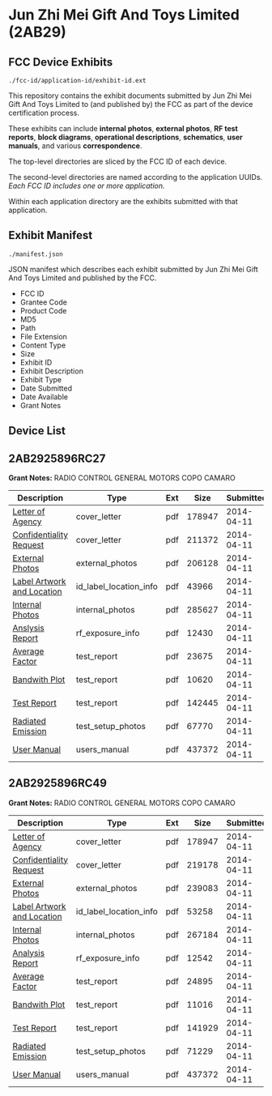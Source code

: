 # Jun Zhi Mei Gift And Toys Limited (2AB29)
## FCC Device Exhibits

```
./fcc-id/application-id/exhibit-id.ext
```

This repository contains the exhibit documents submitted by Jun Zhi Mei Gift And Toys Limited to (and published by) the FCC as part of the device certification process.

These exhibits can include **internal photos**, **external photos**, **RF test reports**, **block diagrams**, **operational descriptions**, **schematics**, **user manuals**, and various **correspondence**.

The top-level directories are sliced by the FCC ID of each device.

The second-level directories are named according to the application UUIDs. *Each FCC ID includes one or more application.*

Within each application directory are the exhibits submitted with that application. 

## Exhibit Manifest

```
./manifest.json
```

JSON manifest which describes each exhibit submitted by Jun Zhi Mei Gift And Toys Limited and published by the FCC.

- FCC ID
- Grantee Code
- Product Code
- MD5
- Path
- File Extension
- Content Type
- Size
- Exhibit ID
- Exhibit Description
- Exhibit Type
- Date Submitted
- Date Available
- Grant Notes

## Device List
## 2AB2925896RC27
**Grant Notes:** RADIO CONTROL GENERAL MOTORS COPO CAMARO

| Description | Type | Ext | Size | Submitted | Available |
| ----------- | ---- | --- | ---- | --------- | --------- |
| [Letter of Agency](2AB2925896RC27/3bffa7bc07d32b3c69dba529d1f810ce/2239336.pdf) | cover_letter | pdf | 178947 | 2014-04-11 | 2014-04-11 |
| [Confidentiality Request](2AB2925896RC27/3bffa7bc07d32b3c69dba529d1f810ce/2239337.pdf) | cover_letter | pdf | 211372 | 2014-04-11 | 2014-04-11 |
| [External Photos](2AB2925896RC27/3bffa7bc07d32b3c69dba529d1f810ce/2239346.pdf) | external_photos | pdf | 206128 | 2014-04-11 | 2014-04-11 |
| [Label Artwork and Location](2AB2925896RC27/3bffa7bc07d32b3c69dba529d1f810ce/2239347.pdf) | id_label_location_info | pdf | 43966 | 2014-04-11 | 2014-04-11 |
| [Internal Photos](2AB2925896RC27/3bffa7bc07d32b3c69dba529d1f810ce/2239348.pdf) | internal_photos | pdf | 285627 | 2014-04-11 | 2014-04-11 |
| [Anslysis Report](2AB2925896RC27/3bffa7bc07d32b3c69dba529d1f810ce/2239349.pdf) | rf_exposure_info | pdf | 12430 | 2014-04-11 | 2014-04-11 |
| [Average Factor](2AB2925896RC27/3bffa7bc07d32b3c69dba529d1f810ce/2239342.pdf) | test_report | pdf | 23675 | 2014-04-11 | 2014-04-11 |
| [Bandwith Plot](2AB2925896RC27/3bffa7bc07d32b3c69dba529d1f810ce/2239343.pdf) | test_report | pdf | 10620 | 2014-04-11 | 2014-04-11 |
| [Test Report](2AB2925896RC27/3bffa7bc07d32b3c69dba529d1f810ce/2239344.pdf) | test_report | pdf | 142445 | 2014-04-11 | 2014-04-11 |
| [Radiated Emission](2AB2925896RC27/3bffa7bc07d32b3c69dba529d1f810ce/2239345.pdf) | test_setup_photos | pdf | 67770 | 2014-04-11 | 2014-04-11 |
| [User Manual](2AB2925896RC27/3bffa7bc07d32b3c69dba529d1f810ce/2239338.pdf) | users_manual | pdf | 437372 | 2014-04-11 | 2014-04-11 |
## 2AB2925896RC49
**Grant Notes:** RADIO CONTROL GENERAL MOTORS COPO CAMARO

| Description | Type | Ext | Size | Submitted | Available |
| ----------- | ---- | --- | ---- | --------- | --------- |
| [Letter of Agency](2AB2925896RC49/7fccda9bec7fd0a1540291a37b2c04f9/2239336.pdf) | cover_letter | pdf | 178947 | 2014-04-11 | 2014-04-11 |
| [Confidentiality Request](2AB2925896RC49/7fccda9bec7fd0a1540291a37b2c04f9/2239370.pdf) | cover_letter | pdf | 219178 | 2014-04-11 | 2014-04-11 |
| [External Photos](2AB2925896RC49/7fccda9bec7fd0a1540291a37b2c04f9/2239379.pdf) | external_photos | pdf | 239083 | 2014-04-11 | 2014-04-11 |
| [Label Artwork and Location](2AB2925896RC49/7fccda9bec7fd0a1540291a37b2c04f9/2239380.pdf) | id_label_location_info | pdf | 53258 | 2014-04-11 | 2014-04-11 |
| [Internal Photos](2AB2925896RC49/7fccda9bec7fd0a1540291a37b2c04f9/2239381.pdf) | internal_photos | pdf | 267184 | 2014-04-11 | 2014-04-11 |
| [Analysis Report](2AB2925896RC49/7fccda9bec7fd0a1540291a37b2c04f9/2239382.pdf) | rf_exposure_info | pdf | 12542 | 2014-04-11 | 2014-04-11 |
| [Average Factor](2AB2925896RC49/7fccda9bec7fd0a1540291a37b2c04f9/2239375.pdf) | test_report | pdf | 24895 | 2014-04-11 | 2014-04-11 |
| [Bandwith Plot](2AB2925896RC49/7fccda9bec7fd0a1540291a37b2c04f9/2239376.pdf) | test_report | pdf | 11016 | 2014-04-11 | 2014-04-11 |
| [Test Report](2AB2925896RC49/7fccda9bec7fd0a1540291a37b2c04f9/2239377.pdf) | test_report | pdf | 141929 | 2014-04-11 | 2014-04-11 |
| [Radiated Emission](2AB2925896RC49/7fccda9bec7fd0a1540291a37b2c04f9/2239378.pdf) | test_setup_photos | pdf | 71229 | 2014-04-11 | 2014-04-11 |
| [User Manual](2AB2925896RC49/7fccda9bec7fd0a1540291a37b2c04f9/2239338.pdf) | users_manual | pdf | 437372 | 2014-04-11 | 2014-04-11 |
